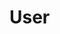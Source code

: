 #  User

<api-schema openapi-path="../../../src/main/resources/backend_flashpomo-openapi.yaml" name="User"/>